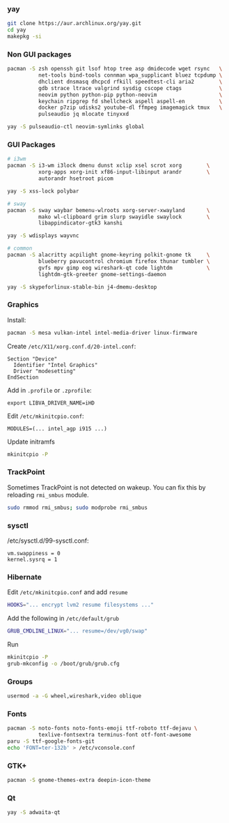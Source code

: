 ### yay

```bash
git clone https://aur.archlinux.org/yay.git
cd yay
makepkg -si
```

### Non GUI packages

```bash
pacman -S zsh openssh git lsof htop tree asp dmidecode wget rsync   \
          net-tools bind-tools connman wpa_supplicant bluez tcpdump \
          dhclient dnsmasq dhcpcd rfkill speedtest-cli aria2        \
          gdb strace ltrace valgrind sysdig cscope ctags            \
          neovim python python-pip python-neovim                    \
          keychain ripgrep fd shellcheck aspell aspell-en           \
          docker p7zip udisks2 youtube-dl ffmpeg imagemagick tmux   \
          pulseaudio jq mlocate tinyxxd

yay -S pulseaudio-ctl neovim-symlinks global
```

### GUI Packages

```bash
# i3wm
pacman -S i3-wm i3lock dmenu dunst xclip xsel scrot xorg        \
          xorg-apps xorg-init xf86-input-libinput arandr        \
          autorandr hsetroot picom

yay -S xss-lock polybar

# sway
pacman -S sway waybar bemenu-wlroots xorg-server-xwayland       \
          mako wl-clipboard grim slurp swayidle swaylock        \
          libappindicator-gtk3 kanshi

yay -S wdisplays wayvnc 

# common
pacman -S alacritty acpilight gnome-keyring polkit-gnome tk     \
          blueberry pavucontrol chromium firefox thunar tumbler \
          gvfs mpv gimp eog wireshark-qt code lightdm           \
          lightdm-gtk-greeter gnome-settings-daemon

yay -S skypeforlinux-stable-bin j4-dmemu-desktop
```

### Graphics

Install:

```bash
pacman -S mesa vulkan-intel intel-media-driver linux-firmware
```

Create `/etc/X11/xorg.conf.d/20-intel.conf`:

```
Section "Device"
  Identifier "Intel Graphics"
  Driver "modesetting"
EndSection
```

Add in `.profile` or `.zprofile`:

```
export LIBVA_DRIVER_NAME=iHD
```

Edit `/etc/mkinitcpio.conf`:

```
MODULES=(... intel_agp i915 ...)
```

Update initramfs

```bash
mkinitcpio -P
```

### TrackPoint

Sometimes TrackPoint is not detected on wakeup.
You can fix this by reloading `rmi_smbus` module.

```bash
sudo rmmod rmi_smbus; sudo modprobe rmi_smbus
```

### sysctl

/etc/sysctl.d/99-sysctl.conf:

```
vm.swappiness = 0
kernel.sysrq = 1
```

### Hibernate

Edit `/etc/mkinitcpio.conf` and add `resume`

```bash
HOOKS="... encrypt lvm2 resume filesystems ..."
```

Add the following in `/etc/default/grub`

```bash
GRUB_CMDLINE_LINUX="... resume=/dev/vg0/swap"
```

Run

```bash
mkinitcpio -P
grub-mkconfig -o /boot/grub/grub.cfg
```

### Groups

```bash
usermod -a -G wheel,wireshark,video oblique
```

### Fonts

```bash
pacman -S noto-fonts noto-fonts-emoji ttf-roboto ttf-dejavu \
          texlive-fontsextra terminus-font otf-font-awesome
paru -S ttf-google-fonts-git
echo 'FONT=ter-132b' > /etc/vconsole.conf
```

### GTK+

```bash
pacman -S gnome-themes-extra deepin-icon-theme
```

### Qt

```bash
yay -S adwaita-qt
```
